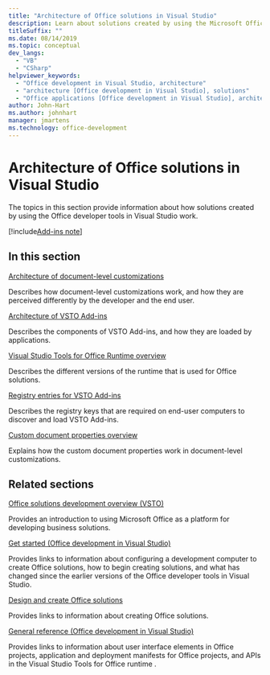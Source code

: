 ```yaml
---
title: "Architecture of Office solutions in Visual Studio"
description: Learn about solutions created by using the Microsoft Office developer tools in Visual Studio and how they work.
titleSuffix: ""
ms.date: 08/14/2019
ms.topic: conceptual
dev_langs:
  - "VB"
  - "CSharp"
helpviewer_keywords:
  - "Office development in Visual Studio, architecture"
  - "architecture [Office development in Visual Studio], solutions"
  - "Office applications [Office development in Visual Studio], architecture"
author: John-Hart
ms.author: johnhart
manager: jmartens
ms.technology: office-development
---
```

# Architecture of Office solutions in Visual Studio

  The topics in this section provide information about how solutions created by using the Office developer tools in Visual Studio work.

[!include[Add-ins note](includes/addinsnote.md)]

## In this section

[Architecture of document-level customizations](../vsto/architecture-of-document-level-customizations.md)

Describes how document-level customizations work, and how they are perceived differently by the developer and the end user.

[Architecture of VSTO Add-ins](../vsto/architecture-of-vsto-add-ins.md)

Describes the components of VSTO Add-ins, and how they are loaded by applications.

[Visual Studio Tools for Office Runtime overview](../vsto/visual-studio-tools-for-office-runtime-overview.md)

Describes the different versions of the runtime that is used for Office solutions.

[Registry entries for VSTO Add-ins](../vsto/registry-entries-for-vsto-add-ins.md)

Describes the registry keys that are required on end-user computers to discover and load VSTO Add-ins.

[Custom document properties overview](../vsto/custom-document-properties-overview.md)

Explains how the custom document properties work in document-level customizations.

## Related sections

[Office solutions development overview &#40;VSTO&#41;](../vsto/office-solutions-development-overview-vsto.md)

Provides an introduction to using Microsoft Office as a platform for developing business solutions.

[Get started &#40;Office development in Visual Studio&#41;](../vsto/getting-started-office-development-in-visual-studio.md)

Provides links to information about configuring a development computer to create Office solutions, how to begin creating solutions, and what has changed since the earlier versions of the Office developer tools in Visual Studio.

[Design and create Office solutions](../vsto/designing-and-creating-office-solutions.md)

Provides links to information about creating Office solutions.

[General reference &#40;Office development in Visual Studio&#41;](../vsto/general-reference-office-development-in-visual-studio.md)

Provides links to information about user interface elements in Office projects, application and deployment manifests for Office projects, and APIs in the  Visual Studio Tools for Office runtime .
